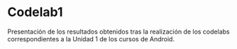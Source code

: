 # Codelab1
Presentación de los resultados obtenidos tras la realización de los codelabs correspondientes a la Unidad 1 de los cursos de Android.
